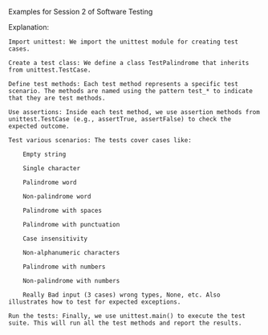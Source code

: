 Examples for Session 2 of Software Testing

Explanation:

    Import unittest: We import the unittest module for creating test cases.

    Create a test class: We define a class TestPalindrome that inherits from unittest.TestCase.

    Define test methods: Each test method represents a specific test scenario. The methods are named using the pattern test_* to indicate that they are test methods.

    Use assertions: Inside each test method, we use assertion methods from unittest.TestCase (e.g., assertTrue, assertFalse) to check the expected outcome.

    Test various scenarios: The tests cover cases like:

        Empty string

        Single character

        Palindrome word

        Non-palindrome word

        Palindrome with spaces

        Palindrome with punctuation

        Case insensitivity

        Non-alphanumeric characters

        Palindrome with numbers

        Non-palindrome with numbers

        Really Bad input (3 cases) wrong types, None, etc. Also illustrates how to test for expected exceptions.

    Run the tests: Finally, we use unittest.main() to execute the test suite. This will run all the test methods and report the results.
 